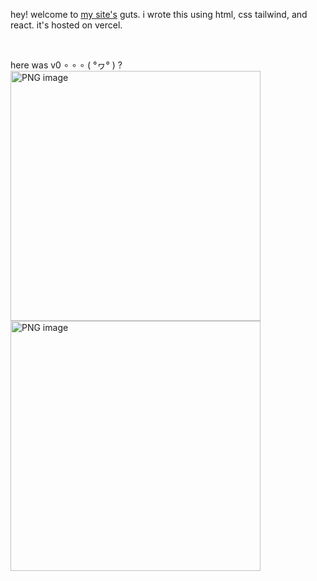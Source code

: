 hey! welcome to [my site's](https://www.shayleexie.com) guts. i wrote this using html, css tailwind, and react. it's hosted on vercel.

<br />

here was v0  ∘ ∘ ∘ ( °ヮ° ) ? <br />
<img width="400" alt="PNG image" src="https://github.com/user-attachments/assets/ccbac9d5-1b39-4d73-9486-c7ed5b29d362" /> <br />
<img width="400" alt="PNG image" src="https://github.com/user-attachments/assets/af8e5abd-5cf8-44b5-adaf-6cc916a94276" />
